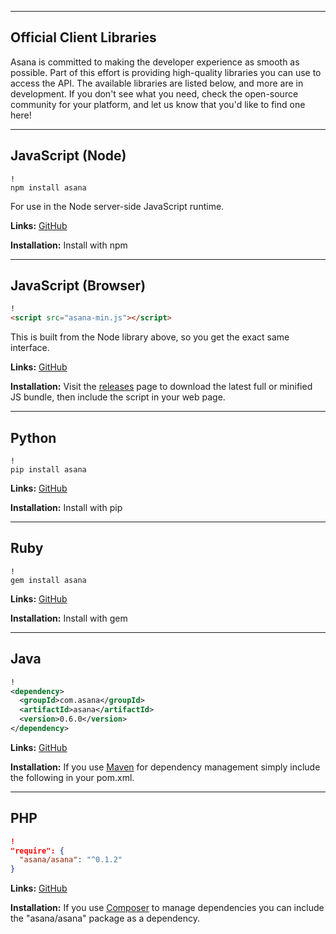 <hr class="full-line">
<section class="full-section">

# Official Client Libraries

Asana is committed to making the developer experience as smooth as possible. Part of this effort is providing high-quality libraries you can use to access the API. The available libraries are listed below, and more are in development. If you don't see what you need, check the open-source community for your platform, and let us know that you'd like to find one here!

---

<a name="NodeJS"></a>
## JavaScript (Node)
```shell
!
npm install asana
```

For use in the Node server-side JavaScript runtime.

**Links:** [GitHub](https://github.com/Asana/node-asana/)

**Installation:** Install with npm

---

<a name="BrowserJS"></a>
## JavaScript (Browser)
```html
!
<script src="asana-min.js"></script>
```

This is built from the Node library above, so you get the exact same interface.

**Links:** [GitHub](https://github.com/Asana/node-asana/)

**Installation:** Visit the [releases](https://github.com/Asana/node-asana/releases) page to download the latest full or minified JS bundle, then include the script in your web page.

---

<a name="Python"></a>
## Python
```shell
!
pip install asana
```

**Links:** [GitHub](https://github.com/Asana/python-asana/)

**Installation:** Install with pip

---

<a name="Ruby"></a>
## Ruby
```shell
!
gem install asana
```

**Links:** [GitHub](https://github.com/Asana/ruby-asana/)

**Installation:** Install with gem

---

<a name="Java"></a>
## Java
```xml
!
<dependency>
  <groupId>com.asana</groupId>
  <artifactId>asana</artifactId>
  <version>0.6.0</version>
</dependency>
```
**Links:** [GitHub](https://github.com/Asana/java-asana/)

**Installation:** If you use [Maven](https://maven.apache.org/) for dependency management simply include the following in your pom.xml.


---

<a name="PHP"></a>
## PHP
```json
!
"require": {
  "asana/asana": "^0.1.2"
}
```

**Links:** [GitHub](https://github.com/Asana/php-asana/)

**Installation:** If you use [Composer](https://getcomposer.org/) to manage dependencies you can include the
"asana/asana" package as a dependency.

</section>
